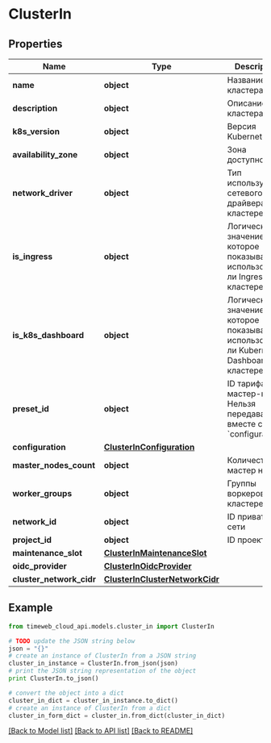 # ClusterIn


## Properties
Name | Type | Description | Notes
------------ | ------------- | ------------- | -------------
**name** | **object** | Название кластера | 
**description** | **object** | Описание кластера | [optional] 
**k8s_version** | **object** | Версия Kubernetes | 
**availability_zone** | **object** | Зона доступности | [optional] 
**network_driver** | **object** | Тип используемого сетевого драйвера в кластере | 
**is_ingress** | **object** | Логическое значение, которое показывает, использовать ли Ingress в кластере | [optional] 
**is_k8s_dashboard** | **object** | Логическое значение, которое показывает, использовать ли Kubernetes Dashboard в кластере | [optional] 
**preset_id** | **object** | ID тарифа мастер-ноды. Нельзя передавать вместе с &#x60;configuration&#x60; | [optional] 
**configuration** | [**ClusterInConfiguration**](ClusterInConfiguration.md) |  | [optional] 
**master_nodes_count** | **object** | Количество мастер нод | [optional] 
**worker_groups** | **object** | Группы воркеров в кластере | [optional] 
**network_id** | **object** | ID приватной сети | [optional] 
**project_id** | **object** | ID проекта | [optional] 
**maintenance_slot** | [**ClusterInMaintenanceSlot**](ClusterInMaintenanceSlot.md) |  | [optional] 
**oidc_provider** | [**ClusterInOidcProvider**](ClusterInOidcProvider.md) |  | [optional] 
**cluster_network_cidr** | [**ClusterInClusterNetworkCidr**](ClusterInClusterNetworkCidr.md) |  | [optional] 

## Example

```python
from timeweb_cloud_api.models.cluster_in import ClusterIn

# TODO update the JSON string below
json = "{}"
# create an instance of ClusterIn from a JSON string
cluster_in_instance = ClusterIn.from_json(json)
# print the JSON string representation of the object
print ClusterIn.to_json()

# convert the object into a dict
cluster_in_dict = cluster_in_instance.to_dict()
# create an instance of ClusterIn from a dict
cluster_in_form_dict = cluster_in.from_dict(cluster_in_dict)
```
[[Back to Model list]](../README.md#documentation-for-models) [[Back to API list]](../README.md#documentation-for-api-endpoints) [[Back to README]](../README.md)


